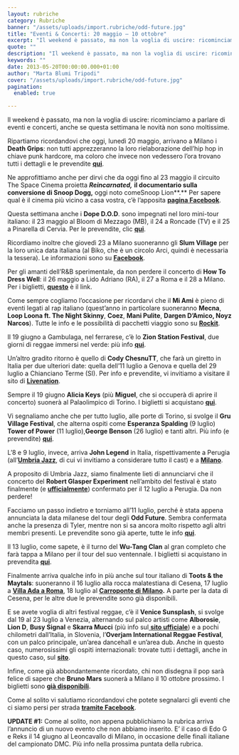 ```yaml
---
layout: rubriche
category: Rubriche
banner: "/assets/uploads/import.rubriche/odd-future.jpg"
title: "Eventi & Concerti: 20 maggio – 10 ottobre"
excerpt: "Il weekend è passato, ma non la voglia di uscire: ricominciamo a parlare di eventi e concerti, anche se questa settimana le novità non sono moltissime. Ripartiamo ricordandovi che oggi, lunedì 20 maggio, arrivano a Milano i Death Grips: non tutti apprezzeranno la loro rielaborazione dell’hip hop in chiave punk hardcore, ma coloro che invece [&hellip"
quote: ""
description: "Il weekend è passato, ma non la voglia di uscire: ricominciamo a parlare di eventi e concerti, anche se questa settimana le novità non sono moltissime. Ripartiamo ricordandovi che oggi, lunedì 20 maggio, arrivano a Milano i Death Grips: non tutti apprezzeranno la loro rielaborazione dell’hip hop in chiave punk hardcore, ma coloro che invece [&hellip"
keywords: ""
date: 2013-05-20T00:00:00.000+01:00
author: "Marta Blumi Tripodi"
cover: "/assets/uploads/import.rubriche/odd-future.jpg"
pagination:
  enabled: true

---
```


Il weekend è passato, ma non la voglia di uscire: ricominciamo a parlare di eventi e concerti, anche se questa settimana le novità non sono moltissime.

Ripartiamo ricordandovi che oggi, lunedì 20 maggio, arrivano a Milano i **Death Grips**: non tutti apprezzeranno la loro rielaborazione dell’hip hop in chiave punk hardcore, ma coloro che invece non vedessero l’ora trovano tutti i dettagli e le prevendite [**qui**](http://www.ticketone.it/death-grips-biglietti-milano.html?affiliate=ITT&doc=artistPages/tickets&fun=artist&action=tickets&key=917815$2729185 "http://www.ticketone.it/death-grips-biglietti-milano.html?affiliate=ITT&doc=artistPages/tickets&fun=artist&action=tickets&key=917815$2729185").

Ne approfittiamo anche per dirvi che da oggi fino al 23 maggio il circuito The Space Cinema proietta _**Reincarnated,**_ **il documentario sulla conversione di Snoop Dogg,** oggi noto comeSnoop Lion**.** Per sapere qual è il cinema più vicino a casa vostra, c’è l’apposita [**pagina Facebook**](https://www.facebook.com/TheSpaceCinema?fref=ts "https://www.facebook.com/TheSpaceCinema?fref=ts").

Questa settimana anche i **Dope D.O.D**. sono impegnati nel loro mini-tour italiano: il 23 maggio al Bloom di Mezzago (MB), il 24 a Roncade (TV) e il 25 a Pinarella di Cervia. Per le prevendite, clic [**qui**](https://www.livenation.it/artist/dope-d-o-d--tickets "http://www.livenation.it/artist/dope-d-o-d--tickets").

Ricordiamo inoltre che giovedì 23 a Milano suoneranno gli **Slum Village** per la loro unica data italiana (al Biko, che è un circolo Arci, quindi è necessaria la tessera). Le informazioni sono su [**Facebook**](https://www.facebook.com/events/515361508510484/?fref=ts "https://www.facebook.com/events/515361508510484/?fref=ts").

Per gli amanti dell’R&B sperimentale, da non perdere il concerto di **How To Dress Well**: il 26 maggio a Lido Adriano (RA), il 27 a Roma e il 28 a Milano. Per i biglietti, [**questo**](https://www.livenation.it/event/394488/how-to-dress-well-tickets "http://www.livenation.it/event/394488/how-to-dress-well-tickets") è il link.

Come sempre cogliamo l’occasione per ricordarvi che il **Mi Ami** è pieno di eventi legati al rap italiano (quest’anno in particolare suoneranno **Mecna**, **Loop Loona ft. The Night Skinny**, **Coez**, **Mani Pulite**, **Dargen D’Amico, Noyz Narcos**). Tutte le info e le possibilità di pacchetti viaggio sono su [**Rockit**](http://www.rockit.it "http://www.rockit.it").

Il 19 giugno a Gambulaga, nel ferrarese, c’è lo **Zion Station Festival**, due giorni di reggae immersi nel verde: più info [**qui**](https://www.facebook.com/events/516017575108986/?ref=14 "https://www.facebook.com/events/516017575108986/?ref=14").

Un’altro gradito ritorno è quello di **Cody ChesnuTT**, che farà un giretto in Italia per due ulteriori date: quella dell’11 luglio a Genova e quella del 29 luglio a Chianciano Terme (SI). Per info e prevendite, vi invitiamo a visitare il sito di [**Livenation**](https://www.livenation.it/ "http://www.livenation.it/").

Sempre il 19 giugno **Alicia Keys** (più **Miguel**, che si occuperà di aprire il concerto) suonerà al Palaolimpico di Torino. I biglietti si acquistano [**qui**](http://www.ticketone.it/tickets.html?affiliate=IGA&doc=erdetaila&fun=erdetail&erid=883956&includeOnlybookable=true&gclid=CNr73bXi3bQCFUdZ3godKDAAag "http://www.ticketone.it/tickets.html?affiliate=IGA&doc=erdetaila&fun=erdetail&erid=883956&includeOnlybookable=true&gclid=CNr73bXi3bQCFUdZ3godKDAAag").

Vi segnaliamo anche che per tutto luglio, alle porte di Torino, si svolge il **Gru Village Festival**, che alterna ospiti come **Esperanza Spalding** (9 luglio) **Tower of Power** (11 luglio),**George Benson** (26 luglio) e tanti altri. Più info (e prevendite) [**qui**](http://www.gruvillage.com/newsite/?page%5Fid=2055 "http://www.gruvillage.com/newsite/?page_id=2055").

L’8 e 9 luglio, invece, arriva **John Legend** in Italia, rispettivamente a Perugia (all’[**Umbria Jazz**](http://www.umbriajazz.com/pagine/umbria-jazz-13 "http://www.umbriajazz.com/pagine/umbria-jazz-13"), di cui vi invitiamo a considerare tutto il cast) e a [**Milano**](https://www.facebook.com/events/549875851703386/ "https://www.facebook.com/events/549875851703386/").

A proposito di Umbria Jazz, siamo finalmente lieti di annunciarvi che il concerto del **Robert Glasper Experiment** nell’ambito del festival è stato finalmente (e [**ufficialmente**](http://www.umbriajazz.com/artisti/robert-glasper-experiment "http://www.umbriajazz.com/artisti/robert-glasper-experiment")) confermato per il 12 luglio a Perugia. Da non perdere!

Facciamo un passo indietro e torniamo all’11 luglio, perché è stata appena annunciata la data milanese del tour degli **Odd Future**. Sembra confermata anche la presenza di Tyler, mentre non si sa ancora molto rispetto agli altri membri presenti. Le prevendite sono già aperte, tutte le info [**qui**](http://www.barleyarts.com/Concerti/1/3/8411/odd-future-milano "http://www.barleyarts.com/Concerti/1/3/8411/odd-future-milano").

Il 13 luglio, come sapete, è il turno del **Wu-Tang Clan** al gran completo che farà tappa a Milano per il tour del suo ventennale. I biglietti si acquistano in prevendita [**qui**](http://www.ticketone.it/tickets.html?affiliate=IGA&doc=erdetaila&fun=erdetail&erid=947510&includeOnlybookable=true&gclid=CJWovrnturYCFUWS3godZx8AAA "http://www.ticketone.it/tickets.html?affiliate=IGA&doc=erdetaila&fun=erdetail&erid=947510&includeOnlybookable=true&gclid=CJWovrnturYCFUWS3godZx8AAA").

Finalmente arriva qualche info in più anche sul tour italiano di **Toots & the Maytals**: suoneranno il 16 luglio alla rocca malatestiana di Cesena, 17 luglio a [**Villa Ada a Roma**](http://www.ticketone.it/biglietti-toots-e-the-maytals-roma.html?affiliate=ITT&doc=artistPages%2Ftickets&fun=artist&action=tickets&key=962696%242913786&jumpIn=yTix&kuid=470212&from=erdetaila "http://www.ticketone.it/biglietti-toots-e-the-maytals-roma.html?affiliate=ITT&doc=artistPages%2Ftickets&fun=artist&action=tickets&key=962696%242913786&jumpIn=yTix&kuid=470212&from=erdetaila"), 18 luglio al **[Carroponte di Milano](http://www.ticketone.it/biglietti-carroponte-2013.html?affiliate=ITT&doc=artistPages%2Ftickets&fun=artist&action=tickets&erid=956717&xtcr=1&xtmc=Toots+and+The+Maytals "http://www.ticketone.it/biglietti-carroponte-2013.html?affiliate=ITT&doc=artistPages%2Ftickets&fun=artist&action=tickets&erid=956717&xtcr=1&xtmc=Toots+and+The+Maytals").** A parte per la data di Cesena, per le altre due le prevendite sono già disponibili.

E se avete voglia di altri festival reggae, c’è il **Venice Sunsplash**, si svolge dal 19 al 23 luglio a Venezia, alternando sul palco artisti come **Alborosie**, **Lion D**, **Busy Signal** e **Skarra Mucci** (più info sul[ **sito ufficiale**](http://www.venicesunsplash.org/ "http://www.venicesunsplash.org/")) e a pochi chilometri dall’Italia, in Slovenia, l’**Overjam International Reggae Festival**, con un palco principale, un’area dancehall e un’area dub. Anche in questo caso, numerosissimi gli ospiti internazionali: trovate tutti i dettagli, anche in questo caso, sul [**sito**](http://www.overjamfestival.com/it/ "http://www.overjamfestival.com/it/").

Infine, come già abbondantemente ricordato, chi non disdegna il pop sarà felice di sapere che **Bruno Mars** suonerà a Milano il 10 ottobre prossimo. I biglietti sono [**già disponibili**](http://www.ticketone.it/bruno-mars-biglietti.html?affiliate=ITT&doc=artistPages/tickets&fun=artist&action=tickets&kuid=458558 "http://www.ticketone.it/bruno-mars-biglietti.html?affiliate=ITT&doc=artistPages/tickets&fun=artist&action=tickets&kuid=458558").

Come al solito vi salutiamo ricordandovi che potete segnalarci gli eventi che ci siamo persi per strada [**tramite Facebook**](https://www.facebook.com/pages/Hotmccom/263605365068 "https://www.facebook.com/pages/Hotmccom/263605365068").

**UPDATE #1:** Come al solito, non appena pubblichiamo la rubrica arriva l’annuncio di un nuovo evento che non abbiamo inserito. E’ il caso di Edo G e Reks il 14 giugno al Leoncavallo di Milano, in occasione delle finali italiane del campionato DMC. Più info nella prossima puntata della rubrica.